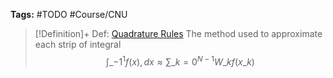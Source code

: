---
---

**Tags:** #TODO #Course/CNU 

 > 
 > \[!Definition\]+ Def: [Quadrature Rules](Quadrature%20Rules.md)
 > The method used to approximate each strip of integral
 > $$\int\_{-1}^{1} f(x) , dx ≈ \displaystyle\sum\_{k=0}^{N-1}  W\_{k}f(x\_{k})$$
